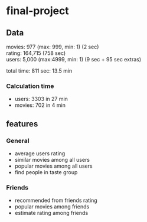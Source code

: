 # final-project

## Data

movies: 977 (max: 999, min: 1) (2 sec)  
rating: 164,715  (758 sec)  
users: 5,000 (max:4999, min: 1)  (9 sec + 95 sec extras)  

total time: 811 sec: 13.5 min

### Calculation time

- users: 3303 in 27 min
- movies: 702 in 4 min

## features

### General

- average users rating
- similar movies among all users
- popular movies among all users
- find people in taste group

### Friends

- recommended from friends rating
- popular movies among friends
- estimate rating among friends
